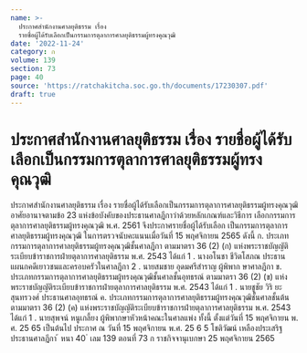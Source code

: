 ```yaml
---
name: >-
  ประกาศสำนักงานศาลยุติธรรม เรื่อง
  รายชื่อผู้ได้รับเลือกเป็นกรรมการตุลาการศาลยุติธรรมผู้ทรงคุณวุฒิ
date: '2022-11-24'
category: ก
volume: 139
section: 73
page: 40
source: 'https://ratchakitcha.soc.go.th/documents/17230307.pdf'
draft: true
---
```


# ประกาศสำนักงานศาลยุติธรรม เรื่อง รายชื่อผู้ได้รับเลือกเป็นกรรมการตุลาการศาลยุติธรรมผู้ทรงคุณวุฒิ

ประกาศสำนักงานศาลยุติธรรม เรื่อง รายชื่อผู้ได้รับเลือกเป็นกรรมการตุลาการศาลยุติธรรมผู้ทรงคุณวุฒิ อาศัยอานาจตามข้อ 23 แห่งข้อบังคับของประธานศาลฎีกาว่าด้วยหลักเกณฑ์และวิธีการ เลือกกรรมการตุลาการศาลยุติธรรมผู้ทรงคุณวุฒิ พ.ศ. 2561 จึงประกาศรายชื่อผู้ได้รับเลือก เป็นกรรมการตุลาการศาลยุติธรรมผู้ทรงคุณวุฒิ ในการตรวจนับคะแนนเมื่อวันที่ 15 พฤศจิกายน 2565 ดังนี้ ก. ประเภทกรรมการตุลาการศาลยุติธรรมผู้ทรงคุณวุฒิชั้นศาลฎีกา ตามมาตรา 36 (2) (ก) แห่งพระราชบัญญัติระเบียบข้าราชการฝ่ายตุลาการศาลยุติธรรม พ.ศ. 2543 ได้แก่ 1 . นางอโนชา ชีวิตโสภณ ประธานแผนกคดีเยาวชนและครอบครัวในศาลฎีกา 2 . นายสมชาย อุดมศรีสำราญ ผู้พิพาก ษาศาลฎีกา ข. ประเภทกรรมการตุลาการศาลยุติธรรมผู้ทรงคุณวุฒิชั้นศาลชั้นอุทธรณ์ ตามมาตรา 36 (2) (ข) แห่งพระราชบัญญัติระเบียบข้าราชการฝ่ายตุลาการศาลยุติธรรม พ.ศ. 2543 ได้แก่ 1 . นายชูชัย วิริ ยะสุนทรวงศ์ ประธานศาลอุทธรณ์ ค. ประเภทกรรมการตุลาการศาลยุติธรรมผู้ทรงคุณวุฒิชั้นศาลชั้นต้น ตามมาตรา 36 (2) (ค) แห่งพระราชบัญญัติระเบียบข้าราชการฝ่ายตุลาการศาลยุติธรรม พ.ศ. 2543 ได้แก่ 1 . นายสุพจน์ หนูเกลี้ยง ผู้พิพากษาหัวหน้าคณะในศาลแพ่ง ทั้งนี้ ตั้งแต่วันที่ 15 พฤศจิกายน พ. ศ. 25 65 เป็นต้นไป ประกาศ ณ วันที่ 15 พฤศจิกายน พ.ศ. 25 6 5 โชติวัฒน์ เหลืองประเสริฐ ประธานศาลฎีกา ้ หนา 40 ่ เลม 139 ตอนที่ 73 ก ราชกิจจานุเบกษา 25 พฤศจิกายน 2565
